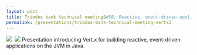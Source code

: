 ```yaml
---
layout: post
title: Triodos bank technical meeting&#58; Reactive, event-driven applications with Vert.x
permalink: /presentations/triodos-bank-technical-meeting-vertx3
---
```

<a href="{{site.url}}/presentations/vertx-intro"><img style="float:left; margin-right: 0.5em;" src="{{site.url}}/img/presentation.svg"/></a>
<a href="https://github.com/erwindeg/vertx3-whatsnew"><img src="{{site.url}}/img/github.svg"/></a>
Presentation introducing Vert.x for building reactive, event-driven applications on the JVM in Java.